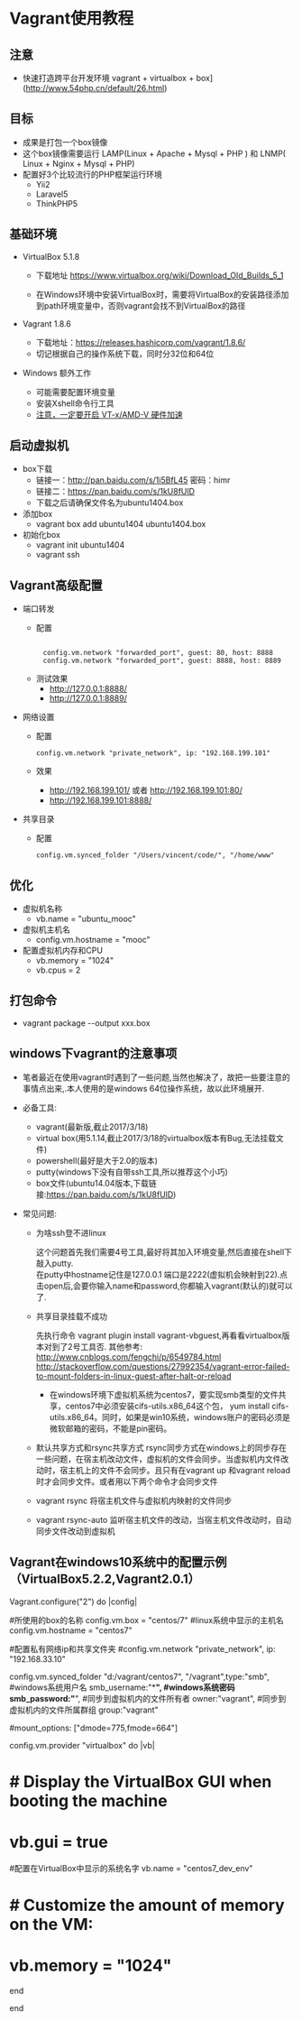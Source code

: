 Vagrant使用教程
==================
注意
------------------
* 快速打造跨平台开发环境 vagrant + virtualbox + box](http://www.54php.cn/default/26.html)

目标
------------------
* 成果是打包一个box镜像
* 这个box镜像需要运行 LAMP(Linux + Apache + Mysql + PHP ) 和 LNMP( Linux + Nginx + Mysql + PHP) 
* 配置好3个比较流行的PHP框架运行环境
    * Yii2
    * Laravel5
    * ThinkPHP5

基础环境
--------------------

* VirtualBox 5.1.8
    * 下载地址 https://www.virtualbox.org/wiki/Download_Old_Builds_5_1


    * 在Windows环境中安装VirtualBox时，需要将VirtualBox的安装路径添加到path环境变量中，否则vagrant会找不到VirtualBox的路径   
    
* Vagrant 1.8.6  
    * 下载地址：https://releases.hashicorp.com/vagrant/1.8.6/
    * 切记根据自己的操作系统下载，同时分32位和64位

* Windows 额外工作
    * 可能需要配置环境变量
    * 安装Xshell命令行工具
    * [注意，一定要开启 VT-x/AMD-V 硬件加速](https://zhidao.baidu.com/question/1383660674073569340.html)
    
    
启动虚拟机
-------------------
* box下载
    * ﻿链接一：http://pan.baidu.com/s/1i5BfL45 密码：himr
    * 链接二：https://pan.baidu.com/s/1kU8fUlD
    * 下载之后请确保文件名为ubuntu1404.box
* 添加box
    * vagrant box add ubuntu1404 ubuntu1404.box
* 初始化box
    * vagrant init ubuntu1404
    * vagrant ssh
            
Vagrant高级配置
------------------------
* 端口转发
    * 配置
    ``` 
    
         config.vm.network "forwarded_port", guest: 80, host: 8888 
         config.vm.network "forwarded_port", guest: 8888, host: 8889
    ``` 
     
    * 测试效果
        * http://127.0.0.1:8888/
        * http://127.0.0.1:8889/
     
* 网络设置
    * 配置
    
        `config.vm.network "private_network", ip: "192.168.199.101"`
    
    * 效果
        * http://192.168.199.101/ 或者 http://192.168.199.101:80/
        * http://192.168.199.101:8888/
        
* 共享目录
    * 配置        
        
        `config.vm.synced_folder "/Users/vincent/code/", "/home/www"`
        
        
优化
----------------
* 虚拟机名称
    * vb.name = "ubuntu_mooc"
* 虚拟机主机名
    * config.vm.hostname = "mooc"
* 配置虚拟机内存和CPU
    * vb.memory = "1024"  
    * vb.cpus = 2
    
打包命令
----------------
* vagrant package  --output  xxx.box



windows下vagrant的注意事项
--------------
* 笔者最近在使用vagrant时遇到了一些问题,当然也解决了，故把一些要注意的事情点出来,.本人使用的是windows 64位操作系统，故以此环境展开.

* 必备工具:  
    * vagrant(最新版,截止2017/3/18)
    * virtual box(用5.1.14,截止2017/3/18的virtualbox版本有Bug,无法挂载文件)
    * powershell(最好是大于2.0的版本)
    * putty(windows下没有自带ssh工具,所以推荐这个小巧)
    * box文件(ubuntu14.04版本,下载链接:https://pan.baidu.com/s/1kU8fUlD)

* 常见问题:  
    * 为啥ssh登不进linux
    
        这个问题首先我们需要4号工具,最好将其加入环境变量,然后直接在shell下敲入putty.  
        在putty中hostname记住是127.0.0.1 端口是2222(虚拟机会映射到22).点击open后,会要你输入name和password,你都输入vagrant(默认的)就可以了.

    * 共享目录挂载不成功  
        
        先执行命令 vagrant plugin install vagrant-vbguest,再看看virtualbox版本对到了2号工具否.
        其他参考:
        http://www.cnblogs.com/fengchi/p/6549784.html
        http://stackoverflow.com/questions/27992354/vagrant-error-failed-to-mount-folders-in-linux-guest-after-halt-or-reload
        * 在windows环境下虚拟机系统为centos7，要实现smb类型的文件共享，centos7中必须安装cifs-utils.x86_64这个包，
          yum install cifs-utils.x86_64。同时，如果是win10系统，windows账户的密码必须是微软邮箱的密码，不能是pin密码。


    * 默认共享方式和rsync共享方式
      rsync同步方式在windows上的同步存在一些问题，在宿主机改动文件，虚拟机的文件会同步。当虚拟机内文件改动时，宿主机上的文件不会同步。且只有在vagrant up 和vagrant reload时才会同步文件。或者用以下两个命令才会同步文件
    * vagrant rsync  将宿主机文件与虚拟机内映射的文件同步
    * vagrant rsync-auto 监听宿主机文件的改动，当宿主机文件改动时，自动同步文件改动到虚拟机


Vagrant在windows10系统中的配置示例（VirtualBox5.2.2,Vagrant2.0.1）
------------------------          
    
Vagrant.configure("2") do |config|

#所使用的box的名称
  config.vm.box = "centos/7"
  #linux系统中显示的主机名
  config.vm.hostname = "centos7"

  #配置私有网络ip和共享文件夹
  #config.vm.network "private_network", ip: "192.168.33.10"
 
  config.vm.synced_folder "d:/vagrant/centos7", "/vagrant",type:"smb",
  #windows系统用户名
  smb_username:"*********",
  #windows系统密码
  smb_password:"********",
  #同步到虚拟机内的文件所有者
  owner:"vagrant",
  #同步到虚拟机内的文件所属群组
  group:"vagrant"

  #mount_options: ["dmode=775,fmode=664"]



  config.vm.provider "virtualbox" do |vb|
  #   # Display the VirtualBox GUI when booting the machine
  #   vb.gui = true
  #配置在VirtualBox中显示的系统名字
    vb.name = "centos7_dev_env"
  #   # Customize the amount of memory on the VM:
  #   vb.memory = "1024"
  end


end
   
    
    
